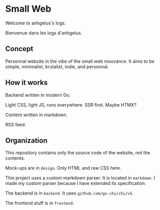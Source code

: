 # Small Web

Welcome to anhgelus's logs. 

Bienvenue dans les logs d'anhgelus.

## Concept

Personnal website in the vibe of the small web mouvance.
It aims to be simple, minimalist, brutalist, indie, and personnal.

## How it works

Backend written in modern Go.

Light CSS, light JS, runs everywhere.
SSR first.
Maybe HTMX?

Content written in markdown.

RSS feed.

## Organization

This repository contains only the source code of the website, not the contents.

Mock-ups are in `design`.
Only HTML and raw CSS here.

This project uses a custom markdown parser.
It is located in `markdown`.
I made my custom parser because I have extended its specification.

The backend is in `backend`.
It uses `github.com/go-chi/chi/v5`.

The frontend stuff is in `frontend`.

